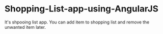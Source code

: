 # Shopping-List-app-using-AngularJS
It's shpooing list app. You can add item to shopping list and remove the unwanted item later.
